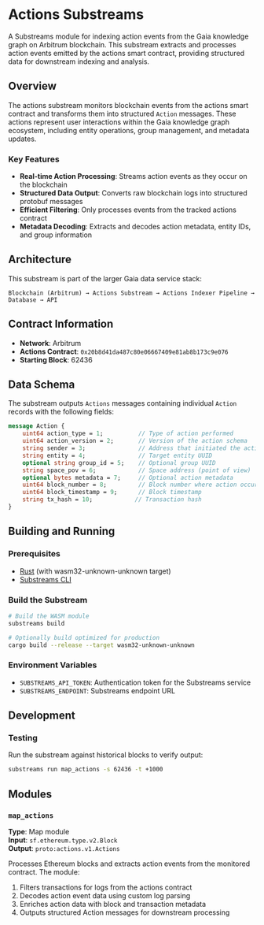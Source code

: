 # Actions Substreams

A Substreams module for indexing action events from the Gaia knowledge graph on Arbitrum blockchain. This substream extracts and processes action events emitted by the actions smart contract, providing structured data for downstream indexing and analysis.

## Overview

The actions substream monitors blockchain events from the actions smart contract and transforms them into structured `Action` messages. These actions represent user interactions within the Gaia knowledge graph ecosystem, including entity operations, group management, and metadata updates.

### Key Features

- **Real-time Action Processing**: Streams action events as they occur on the blockchain
- **Structured Data Output**: Converts raw blockchain logs into structured protobuf messages
- **Efficient Filtering**: Only processes events from the tracked actions contract
- **Metadata Decoding**: Extracts and decodes action metadata, entity IDs, and group information

## Architecture

This substream is part of the larger Gaia data service stack:

```
Blockchain (Arbitrum) → Actions Substream → Actions Indexer Pipeline → Database → API
```

## Contract Information

- **Network**: Arbitrum
- **Actions Contract**: `0x20b8d41da487c80e06667409e81ab8b173c9e076`
- **Starting Block**: 62436

## Data Schema

The substream outputs `Actions` messages containing individual `Action` records with the following fields:

```protobuf
message Action {
    uint64 action_type = 1;          // Type of action performed
    uint64 action_version = 2;       // Version of the action schema
    string sender = 3;               // Address that initiated the action
    string entity = 4;               // Target entity UUID
    optional string group_id = 5;    // Optional group UUID
    string space_pov = 6;            // Space address (point of view)
    optional bytes metadata = 7;     // Optional action metadata
    uint64 block_number = 8;         // Block number where action occurred
    uint64 block_timestamp = 9;      // Block timestamp
    string tx_hash = 10;            // Transaction hash
}
```

## Building and Running

### Prerequisites

- [Rust](https://www.rust-lang.org/) (with wasm32-unknown-unknown target)
- [Substreams CLI](https://substreams.dev/documentation/getting-started/quickstart)

### Build the Substream

```bash
# Build the WASM module
substreams build

# Optionally build optimized for production
cargo build --release --target wasm32-unknown-unknown
```

### Environment Variables

- `SUBSTREAMS_API_TOKEN`: Authentication token for the Substreams service
- `SUBSTREAMS_ENDPOINT`: Substreams endpoint URL

## Development

### Testing

Run the substream against historical blocks to verify output:

```bash
substreams run map_actions -s 62436 -t +1000
```

## Modules

### `map_actions`

**Type**: Map module  
**Input**: `sf.ethereum.type.v2.Block`  
**Output**: `proto:actions.v1.Actions`

Processes Ethereum blocks and extracts action events from the monitored contract. The module:

1. Filters transactions for logs from the actions contract
2. Decodes action event data using custom log parsing
3. Enriches action data with block and transaction metadata
4. Outputs structured Action messages for downstream processing
